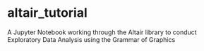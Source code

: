 # altair_tutorial
A Jupyter Notebook working through the Altair library to conduct Exploratory Data Analysis using the Grammar of Graphics
